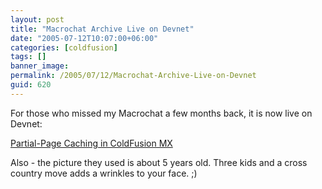 ```yaml
---
layout: post
title: "Macrochat Archive Live on Devnet"
date: "2005-07-12T10:07:00+06:00"
categories: [coldfusion]
tags: []
banner_image: 
permalink: /2005/07/12/Macrochat-Archive-Live-on-Devnet
guid: 620
---
```


For those who missed my Macrochat a few months back, it is now live on Devnet:

<a href="http://www.macromedia.com/devnet/mx/coldfusion/articles/partialcache_macrochat.html">Partial-Page Caching in ColdFusion MX</a>

Also - the picture they used is about 5 years old. Three kids and a cross country move adds a wrinkles to your face. ;)